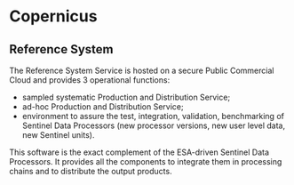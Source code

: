# Copernicus

## Reference System  

The Reference System Service is hosted on a secure Public Commercial Cloud and provides 3 operational functions:

- sampled systematic Production and Distribution Service;
- ad-hoc Production and Distribution Service;
- environment to assure the test, integration, validation, benchmarking of Sentinel Data Processors (new processor versions, new user level data, new Sentinel units).

This software is the exact complement of the ESA-driven Sentinel Data Processors. It provides all the components to integrate them in processing chains and to distribute the output products.
